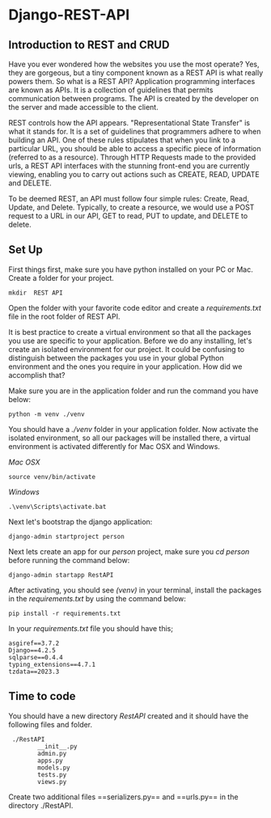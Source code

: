 # Django-REST-API
## Introduction to REST and CRUD
Have you ever wondered how the websites you use the most operate? Yes, they are gorgeous, but a tiny component known as a REST API is what really powers them. So what is a REST API? Application programming interfaces are known as APIs. It is a collection of guidelines that permits communication between programs. The API is created by the developer on the server and made accessible to the client. 

REST controls how the API appears. "Representational State Transfer" is what it stands for. It is a set of guidelines that programmers adhere to when building an API. One of these rules stipulates that when you link to a particular URL, you should be able to access a specific piece of information (referred to as a resource). Through HTTP Requests made to the provided urls, a REST API interfaces with the stunning front-end you are currently viewing, enabling you to carry out actions such as CREATE, READ, UPDATE and DELETE.

To be deemed REST, an API must follow four simple rules: Create, Read, Update, and Delete. Typically, to create a resource, we would use a POST request to a URL in our API, GET to read, PUT to update, and DELETE to delete.

## Set Up
First things first, make sure you have python installed on your PC or Mac. 
Create a folder for your project.
```console
mkdir  REST API
```

Open the folder with your favorite code editor and create a _requirements.txt_ file in the root folder of REST API.

It is best practice to create a virtual environment so that all the packages you use are specific to your application. Before we do any installing, let's create an isolated environment for our project. It could be confusing to distinguish between the packages you use in your global Python environment and the ones you require in your application. How did we accomplish that?

Make sure you are in the application folder and run the command you have below:
```console
python -m venv ./venv
```
You should have a _./venv_ folder in your application folder. Now activate the isolated environment, so all our packages will be installed there, a virtual environment is activated differently for Mac OSX and Windows.

_Mac OSX_
```console
source venv/bin/activate
```

_Windows_
```console
.\venv\Scripts\activate.bat
```
Next let's bootstrap the django application:
```console
django-admin startproject person
```
Next lets create an app for our _person_ project, make sure you _cd person_ before running the command below:
```console
django-admin startapp RestAPI
```

After activating, you should see _(venv)_ in your terminal, install the packages in the _requirements.txt_ by using the command below:

```console
pip install -r requirements.txt
```

In your _requirements.txt_ file you should have this;
```console
asgiref==3.7.2
Django==4.2.5
sqlparse==0.4.4
typing_extensions==4.7.1
tzdata==2023.3
```


## Time to code
You should have a new directory _RestAPI_ created and it should have the following files and folder.

```console
 ./RestAPI
        __init__.py
        admin.py
        apps.py
        models.py
        tests.py
        views.py
```

Create two additional files ==serializers.py== and ==urls.py== in the directory ./RestAPI.

